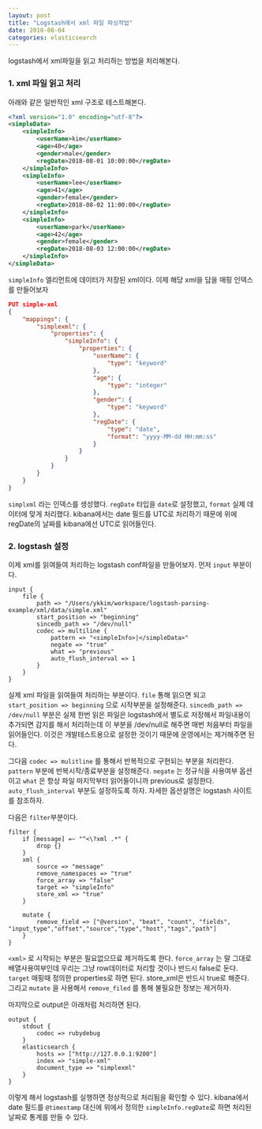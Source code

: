 ```yaml
---
layout: post
title: "Logstash에서 xml 파일 파싱작업"
date: 2018-08-04
categories: elasticsearch
---
```


logstash에서 xml파일을 읽고 처리하는 방법을 처리해본다.

### 1. xml 파일 읽고 처리  

아래와 같은 일반적인 xml 구조로 테스트해본다.

```xml 
<?xml version="1.0" encoding="utf-8"?>
<simpleData>
    <simpleInfo>
        <userName>kim</userName>
        <age>40</age>
        <gender>male</gender>
        <regDate>2018-08-01 10:00:00</regDate>
    </simpleInfo>
    <simpleInfo>
        <userName>lee</userName>
        <age>41</age>
        <gender>female</gender>
        <regDate>2018-08-02 11:00:00</regDate>
    </simpleInfo>
    <simpleInfo>
        <userName>park</userName>
        <age>42</age>
        <gender>female</gender>
        <regDate>2018-08-03 12:00:00</regDate>
    </simpleInfo>    
</simpleData>
```

`simpleInfo` 엘리먼트에 데이터가 저장된 xml이다. 이제 해당 xml을 담을 매핑 인덱스를 만들어보자

``` json 
PUT simple-xml 
{
    "mappings": {
        "simplexml": {
            "properties": {
                "simpleInfo": {
                    "properties": {
                        "userName": {
                            "type": "keyword"
                        },
                        "age": {
                            "type": "integer"
                        },
                        "gender": {
                            "type": "keyword"
                        },
                        "regDate": {
                            "type": "date",
                            "format": "yyyy-MM-dd HH:mm:ss"                          
                        }
                    }
                }
            }
        }
    }
}
```

`simplxml` 라는 인덱스를 생성했다.  `regDate`  타입을 `date`로 설정했고, `format` 실제 데이터에 맞게 처리했다. kibana에서는 date 필드를 UTC로 처리하기 때문에 위에 regDate의 날짜를 kibana에선 UTC로 읽어들인다. 

### 2. logstash 설정 

이제 xml를 읽여들여 처리하는 logstash conf파일을 만들어보자.  먼저 `input`  부분이다.

```
input {
    file {
        path => "/Users/ykkim/workspace/logstash-parsing-example/xml/data/simple.xml"
        start_position => "beginning"
        sincedb_path => "/dev/null"
        codec => multiline {
            pattern => "<simpleInfo>|</simpleData>"
            negate => "true"   
            what => "previous"
            auto_flush_interval => 1   
        }
    }
}
```

실제 xml 파일을 읽여들여 처리하는 부분이다. `file` 통해 읽으면 되고 `start_position => beginning` 으로 시작부분을 설정해준다. `sincedb_path => /dev/null` 부분은 실제 한번 읽은 파일은 logstash에서 별도로 저장해서 파일내용이 추가되면 감지를 해서 처리하는데 이 부분을 /dev/null로 해주면 매번 처음부터 파일을 읽어들인다. 이것은 개발테스트용으로 설정한 것이기 때문에 운영에서는 제거해주면 된다. 

그다음 `codec => mulitline` 를 통해서 반복적으로 구현되는 부분을 처리한다. `pattern` 부분에 반복시작/종료부분을 설정해준다. `negate` 는 정규식을 사용여부 옵션이고 `what` 은 항상 파일 마지막부터 읽어들이니까 previous로 설정한다. `auto_flush_interval` 부분도 설정하도록 하자.  자세한 옵션설명은 logstash 사이트를 참조하자. 

다음은 `filter`부분이다.

```
filter { 
    if [message] =~ "^<\?xml .*" {
        drop {}
    }
    xml {
        source => "message"
        remove_namespaces => "true"
        force_array => "false"
        target => "simpleInfo"
        store_xml => "true"                
    }

    mutate {        
        remove_field => ["@version", "beat", "count", "fields", "input_type","offset","source","type","host","tags","path"]
    }
}
```

`<xml>` 로 시작되는 부분은 필요없으므료 제거하도록 한다. `force_array` 는 말 그대로 배열사용여부인데 우리는 그냥 row데이터로 처리할 것이나 반드시 false로 둔다. `target` 매핑때 정의한 properties로 하면 된다. store_xml은 반드시 true로 해준다. 그리고 `mutate` 을 사용해서 `remove_filed` 를 통해 불필요한 정보는 제거하자. 

마지막으로 output은 아래처럼 처리하면 된다. 

```
output {
    stdout {
        codec => rubydebug
    }
    elasticsearch {
        hosts => ["http://127.0.0.1:9200"]
        index => "simple-xml"
        document_type => "simplexml"
    }
}
```

이렇게 해서 logstash를 실행하면 정상적으로 처리됨을 확인할 수 있다. kibana에서 date 필드를 `@timestamp` 대신에 위에서 정의한 `simpleInfo.regDate`로 하면 처리된 날짜로 통계를 만들 수 있다.


